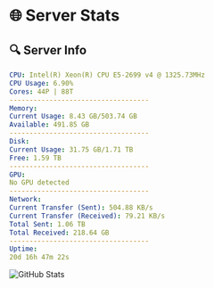 # 🌐 Server Stats
## 🔍 Server Info
```yaml
CPU: Intel(R) Xeon(R) CPU E5-2699 v4 @ 1325.73MHz
CPU Usage: 6.90%
Cores: 44P | 88T
-----------------------------------
Memory:
Current Usage: 8.43 GB/503.74 GB
Available: 491.85 GB
-----------------------------------
Disk:
Current Usage: 31.75 GB/1.71 TB
Free: 1.59 TB
-----------------------------------
GPU:
No GPU detected
-----------------------------------
Network:
Current Transfer (Sent): 504.88 KB/s
Current Transfer (Received): 79.21 KB/s
Total Sent: 1.06 TB
Total Received: 218.64 GB
-----------------------------------
Uptime:
20d 16h 47m 22s
```
![GitHub Stats](https://img.shields.io/badge/Updated-2025-05-10_09:56:10-blue)